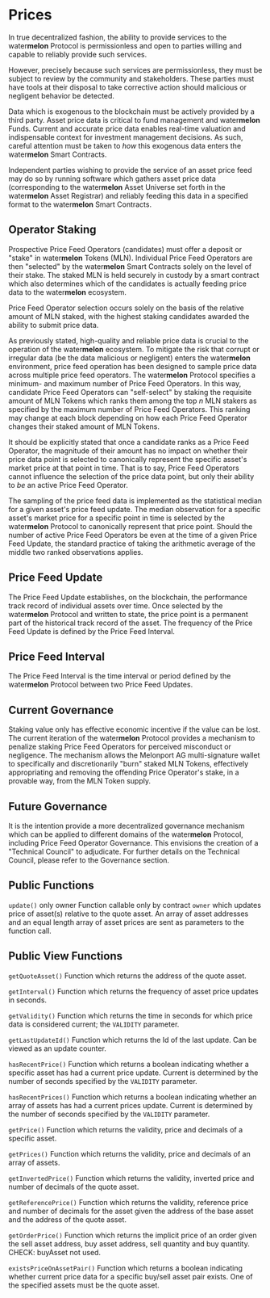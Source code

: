 # Prices

In true decentralized fashion, the ability to provide services to the water<b>melon</b> Protocol is permissionless and open to parties willing and capable to reliably provide such services.

However, precisely because such services are permissionless, they must be subject to review by the community and stakeholders. These parties must have tools at their disposal to take corrective action should malicious or negligent behavior be detected.

Data which is exogenous to the blockchain must be actively provided by a third party. Asset price data is critical to fund management and water<b>melon</b> Funds. Current and accurate price data enables real-time valuation and indispensable context for investment management decisions. As such, careful attention must be taken to _how_ this exogenous data enters the water<b>melon</b> Smart Contracts.

Independent parties wishing to provide the service of an asset price feed may do so by running software which gathers asset price data (corresponding to the water<b>melon</b> Asset Universe set forth in the water<b>melon</b> Asset Registrar) and reliably feeding this data in a specified format to the water<b>melon</b> Smart Contracts.

## Operator Staking

Prospective Price Feed Operators (candidates) must offer a deposit or "stake" in water<b>melon</b> Tokens (MLN). Individual Price Feed Operators are then "selected" by the water<b>melon</b> Smart Contracts solely on the level of their stake. The staked MLN is held securely in custody by a smart contract which also determines which of the candidates is actually feeding price data to the water<b>melon</b> ecosystem.

Price Feed Operator selection occurs solely on the basis of the relative amount of MLN staked, with the highest staking candidates awarded the ability to submit price data.

As previously stated, high-quality and reliable price data is crucial to the operation of the water<b>melon</b> ecosystem. To mitigate the risk that corrupt or irregular data (be the data malicious or negligent) enters the water<b>melon</b> environment, price feed operation has been designed to sample price data across multiple price feed operators. The water<b>melon</b> Protocol specifies a minimum- and maximum number of Price Feed Operators. In this way, candidate Price Feed Operators can "self-select" by staking the requisite amount of MLN Tokens which ranks them among the top _n_ MLN stakers as specified by the maximum number of Price Feed Operators. This ranking may change at each block depending on how each Price Feed Operator changes their staked amount of MLN Tokens.

It should be explicitly stated that once a candidate ranks as a Price Feed Operator, the magnitude of their amount has no impact on whether their price data point is selected to canonically represent the specific asset's market price at that point in time. That is to say, Price Feed Operators cannot influence the selection of the price data point, but only their ability to _be_ an active Price Feed Operator.

The sampling of the price feed data is implemented as the statistical median for a given asset's price feed update. The median observation for a specific asset's market price for a specific point in time is selected by the water<b>melon</b> Protocol to canonically represent that price point. Should the number of active Price Feed Operators be even at the time of a given Price Feed Update, the standard practice of taking the arithmetic average of the middle two ranked observations applies.

## Price Feed Update

The Price Feed Update establishes, on the blockchain, the performance track record of individual assets over time. Once selected by the water<b>melon</b> Protocol and written to state, the price point is a permanent part of the historical track record of the asset. The frequency of the Price Feed Update is defined by the Price Feed Interval.

## Price Feed Interval

The Price Feed Interval is the time interval or period defined by the water<b>melon</b> Protocol between two Price Feed Updates.

## Current Governance

Staking value only has effective economic incentive if the value can be lost. The current iteration of the water<b>melon</b> Protocol provides a mechanism to penalize staking Price Feed Operators for perceived misconduct or negligence. The mechanism allows the Melonport AG multi-signature wallet to specifically and discretionarily "burn" staked MLN Tokens, effectively appropriating and removing the offending Price Operator's stake, in a provable way, from the MLN Token supply.

## Future Governance

It is the intention provide a more decentralized governance mechanism which can be applied to different domains of the water<b>melon</b> Protocol, including Price Feed Operator Governance. This envisions the creation of a "Technical Council" to adjudicate. For further details on the Technical Council, please refer to the Governance section.

## Public Functions

`update()` only owner
Function callable only by contract `owner` which updates price of asset(s) relative to the quote asset. An array of asset addresses and an equal length array of asset prices are sent as parameters to the function call.

## Public View Functions

`getQuoteAsset()`
Function which returns the address of the quote asset.

`getInterval()`
Function which returns the frequency of asset price updates in seconds.

`getValidity()`
Function which returns the time in seconds for which price data is considered current; the `VALIDITY` parameter.

`getLastUpdateId()`
Function which returns the Id of the last update. Can be viewed as an update counter.

`hasRecentPrice()`
Function which returns a boolean indicating whether a specific asset has had a current price update. Current is determined by the number of seconds specified by the `VALIDITY` parameter.

`hasRecentPrices()`
Function which returns a boolean indicating whether an array of assets has had a current prices update. Current is determined by the number of seconds specified by the `VALIDITY` parameter.

`getPrice()`
Function which returns the validity, price and decimals of a specific asset.

`getPrices()`
Function which returns the validity, price and decimals of an array of assets.

`getInvertedPrice()`
Function which returns the validity, inverted price and number of decimals of the quote asset.

`getReferencePrice()`
Function which returns the validity, reference price and number of decimals for the asset given the address of the base asset and the address of the quote asset.

`getOrderPrice()`
Function which returns the implicit price of an order given the sell asset address, buy asset address, sell quantity and buy quantity. CHECK: buyAsset not used.

`existsPriceOnAssetPair()`
Function which returns a boolean indicating whether current price data for a specific buy/sell asset pair exists. One of the specified assets must be the quote asset.
